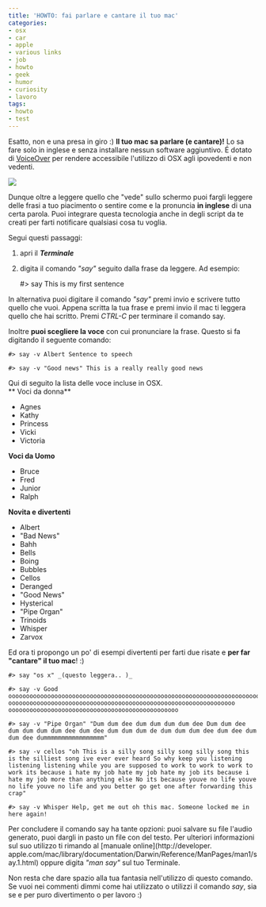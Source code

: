 ```yaml
---
title: 'HOWTO: fai parlare e cantare il tuo mac'
categories:
- osx
- car
- apple
- various links
- job
- howto
- geek
- humor
- curiosity
- lavoro
tags:
- howto
- test
---
```

Esatto, non e una presa in giro :) **Il tuo mac sa parlare (e cantare)!** Lo
sa fare solo in inglese e senza installare nessun software aggiuntivo. É
dotato di [VoiceOver](http://www.apple.com/accessibility/voiceover/) per
rendere accessibile l'utilizzo di OSX agli ipovedenti e non vedenti.

[![]({{site.url}}/images/voice_over.jpg)]({{site.url}}/images/voice_over.jpg)

  
Dunque oltre a leggere quello che "vede" sullo schermo puoi fargli leggere
delle frasi a tuo piacimento o sentire come e la pronuncia **in inglese** di
una certa parola. Puoi integrare questa tecnologia anche in degli script da te
creati per farti notificare qualsiasi cosa tu voglia.

Segui questi passaggi:

  1. apri il **_Terminale_**
  2. digita il comando _"say"_ seguito dalla frase da leggere. Ad esempio: 
    
        #> say This is my first sentence

  

  

  
In alternativa puoi digitare il comando _"say"_ premi invio e scrivere tutto
quello che vuoi. Appena scritta la tua frase e premi invio il mac ti leggera
quello che hai scritto. Premi _CTRL-C_ per terminare il comando say.

Inoltre **puoi scegliere la voce** con cui pronunciare la frase. Questo si fa
digitando il seguente comando:

    
    
    #> say -v Albert Sentence to speech  
    
    #> say -v "Good news" This is a really really good news

  
Qui di seguito la lista delle voce incluse in OSX.  
** Voci da donna**

  * Agnes
  * Kathy
  * Princess
  * Vicki
  * Victoria
  

  
**Voci da Uomo**

  * Bruce
  * Fred
  * Junior
  * Ralph
  

  
**Novita e divertenti**

  * Albert
  * "Bad News"
  * Bahh
  * Bells
  * Boing
  * Bubbles
  * Cellos
  * Deranged
  * "Good News"
  * Hysterical
  * "Pipe Organ"
  * Trinoids
  * Whisper
  * Zarvox
  

  
Ed ora ti propongo un po' di esempi divertenti per farti due risate e **per
far "cantare" il tuo mac**! :)

    
    
    #> say "os x" _(questo leggera.. )_  
    
    #> say -v Good oooooooooooooooooooooooooooooooooooooooooooooooooooooooooooooooooooooooo oooooooooooooooooooooooooooooooooooooooooooooooooooooooooooooooo oooooooooooooooooooooooooooooooooooooooooooooooo  
    
    #> say -v "Pipe Organ" "Dum dum dee dum dum dum dum dee Dum dum dee dum dum dum dum dee dum dee dum dum dum de dum dum dum dee dum dee dum dum dee dummmmmmmmmmmmmmmmm"  
    
    #> say -v cellos "oh This is a silly song silly song silly song this is the silliest song ive ever ever heard So why keep you listening listening listening while you are supposed to work to work to work to work its because i hate my job hate my job hate my job its because i hate my job more than anything else No its because youve no life youve no life youve no life and you better go get one after forwarding this crap"  
    
    #> say -v Whisper Help, get me out oh this mac. Someone locked me in here again!

  
Per concludere il comando say ha tante opzioni: puoi salvare su file l'audio
generato, puoi dargli in pasto un file con del testo. Per ulteriori
informazioni sul suo utilizzo ti rimando al [manuale online](http://developer.
apple.com/mac/library/documentation/Darwin/Reference/ManPages/man1/say.1.html)
oppure digita _"man say"_ sul tuo Terminale.

Non resta che dare spazio alla tua fantasia nell'utilizzo di questo comando.
Se vuoi nei commenti dimmi come hai utilizzato o utilizzi il comando _say_,
sia se e per puro divertimento o per lavoro :)

